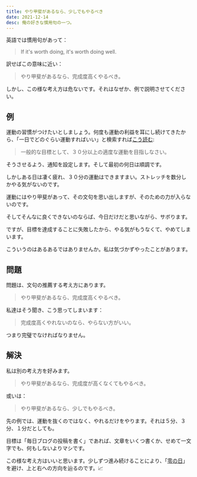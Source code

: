 ```yaml
---
title: やり甲斐があるなら、少しでもやるべき
date: 2021-12-14
desc: 俺の好きな慣用句の一つ。
---
```


英語では慣用句があって：

> If it's worth doing, it's worth doing well.

訳せばこの意味に近い：

> やり甲斐があるなら、完成度高くやるべき。

しかし、この様な考え方は危ないです。それはなぜか、例で説明させてください。

## 例

運動の習慣がつけたいとしましょう。何度も運動の利益を耳にし続けてきたから、「一日でどのぐらい運動すればいい」と検索すれば[こう読む][read]:

> 一般的な目標として、３０分以上の適度な運動を目指しなさい。

そうさせるよう、通知を設定します。そして最初の何日は順調です。

しかしある日は凄く疲れ、３０分の運動はできますまい。ストレッチを数分しかやる気がないのです。

運動にはやり甲斐があって、その文句を思い出しますが、そのための力が入らないのです。

そしてそんなに良くできないのならば、今日だけだと思いながら、サボります。

ですが、目標を達成することに失敗したから、やる気がもうなくて、やめてしまいます。

こういうのはあるあるではありませんか。私は気づかずやったことがあります。

## 問題

問題は、文句の推薦する考え方にあります。

> やり甲斐があるなら、完成度高くやるべき。

私達はそう聞き、こう思ってしまいます：

> 完成度高くやれないのなら、やらない方がいい。

つまり完璧でなければなりません。

## 解決

私は別の考え方を好みます。

> やり甲斐があるなら、完成度が高くなくてもやるべき。

或いは：

> やり甲斐があるなら、少しでもやるべき。

先の例では、運動を抜くのではなく、やれるだけをやります。それは５分、３分、１分だとしても。

目標は「毎日ブログの投稿を書く」であれば、文章をいくつ書くか、せめて一文字でも、何もしないよりマシです。

この様な考え方はいいと思います。少しずつ進み続けることにより、「[零の日][zero-days]」を避け、上と右への方向を辿るのです。📈

[read]: https://www.mayoclinic.org/healthy-lifestyle/fitness/expert-answers/exercise/faq-20057916
[zero-days]: https://www.reddit.com/r/getdisciplined/comments/1q96b5

